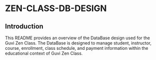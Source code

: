 # ZEN-CLASS-DB-DESIGN

## Introduction

This README provides an overview of the DataBase design used for the Guvi Zen Class.
The DataBase is designed to manage student, instructor, course, enrollment, class schedule, and payment information within the educational context of Guvi Zen Class.
